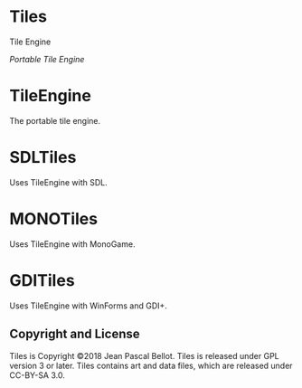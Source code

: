 Tiles
=====

Tile Engine

_Portable Tile Engine_

# TileEngine
The portable tile engine.

# SDLTiles
Uses TileEngine with SDL.

# MONOTiles
Uses TileEngine with MonoGame.

# GDITiles
Uses TileEngine with WinForms and GDI+.

## Copyright and License

Tiles is Copyright ©2018 Jean Pascal Bellot. Tiles is released under GPL version 3 or later.
Tiles contains art and data files, which are released under CC-BY-SA 3.0.
